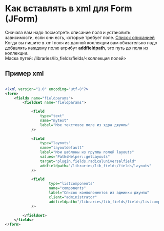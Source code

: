 # Как вставлять в xml для Form (JForm)
Сначала вам надо посмотреть описание поля и установить зависимости, если они есть, которые требует поле. [Список описанией](https://github.com/JPathRu/lib_fields/tree/master/docs/fields)
Когда вы пишите в xml поля из данной коллекции вам обязательно надо добавлять каждому полю атрибут **addfieldpath**, это путь до поля из коллекции. <br />
Маска путей: /libraries/lib_fields/fields/<коллекция полей>

## Пример xml
```xml

<?xml version="1.0" encoding="utf-8"?>
<form>
    <fields name="fieldparams">
        <fieldset name="fieldparams">

            <field
                type="text"
                name="mytext"
                label="Мое текстовое поле из ядра джумлы"
            />
                    
            <field
                type="layouts"
                name="layoutdefault"
                label="Мои шаблоны из группы полей layouts"
                values="PathsHelper::getLayouts"
                target="plugin.fields.radicaluniversalfield"
                addfieldpath="/libraries/lib_fields/fields/layouts"
            />

            <field
                    type="listcomponents"
                    name="components"
                    label="Список компопонентов из админки джумлы"
                    client="administrator"
                    addfieldpath="/libraries/lib_fields/fields/listcomponents"
            />
            
        </fieldset>
    </fields>
</form>
```